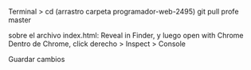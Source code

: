 Terminal > cd (arrastro carpeta programador-web-2495)
git pull profe master

sobre el archivo index.html: Reveal in Finder, y luego open with Chrome
Dentro de Chrome, click derecho > Inspect > Console

Guardar cambios

